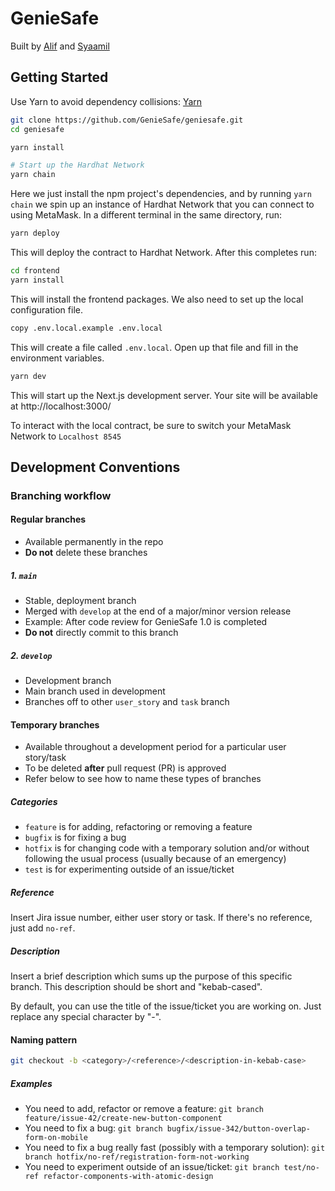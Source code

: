 # GenieSafe
Built by [Alif](https://github.com/alifmazli) and [Syaamil](https://github.com/escornbar)

## Getting Started

Use Yarn to avoid dependency collisions: [Yarn](https://classic.yarnpkg.com/en/docs/install)

```bash
git clone https://github.com/GenieSafe/geniesafe.git
cd geniesafe

yarn install

# Start up the Hardhat Network
yarn chain
```

Here we just install the npm project's dependencies, and by running `yarn chain` we spin up an instance of Hardhat Network that you can connect to using MetaMask. In a different terminal in the same directory, run:

```bash
yarn deploy
```

This will deploy the contract to Hardhat Network. After this completes run:

```bash
cd frontend
yarn install
```

This will install the frontend packages. We also need to set up the local configuration file.

```bash
copy .env.local.example .env.local
```

This will create a file called `.env.local`. Open up that file and fill in the environment variables.

```bash
yarn dev
```

This will start up the Next.js development server. Your site will be available at http://localhost:3000/

To interact with the local contract, be sure to switch your MetaMask Network to `Localhost 8545`

## Development Conventions

### Branching workflow

#### Regular branches

- Available permanently in the repo
- **Do not** delete these branches

##### 1. `main`

- Stable, deployment branch
- Merged with `develop` at the end of a major/minor version release
- Example: After code review for GenieSafe 1.0 is completed
- **Do not** directly commit to this branch

##### 2. `develop`

- Development branch
- Main branch used in development
- Branches off to other `user_story` and `task` branch

#### Temporary branches

- Available throughout a development period for a particular user story/task
- To be deleted **after** pull request (PR) is approved
- Refer below to see how to name these types of branches

##### Categories

- `feature` is for adding, refactoring or removing a feature
- `bugfix` is for fixing a bug
- `hotfix` is for changing code with a temporary solution and/or without following the usual process (usually because of an emergency)
- `test` is for experimenting outside of an issue/ticket

##### Reference

Insert Jira issue number, either user story or task. If there's no reference, just add `no-ref`.

##### Description

Insert a brief description which sums up the purpose of this specific branch. This description should be short and "kebab-cased".

By default, you can use the title of the issue/ticket you are working on. Just replace any special character by "-".

#### Naming pattern
```bash
git checkout -b <category>/<reference>/<description-in-kebab-case>
```

##### Examples

- You need to add, refactor or remove a feature: `git branch feature/issue-42/create-new-button-component`
- You need to fix a bug: `git branch bugfix/issue-342/button-overlap-form-on-mobile`
- You need to fix a bug really fast (possibly with a temporary solution): `git branch hotfix/no-ref/registration-form-not-working`
- You need to experiment outside of an issue/ticket: `git branch test/no-ref refactor-components-with-atomic-design`
